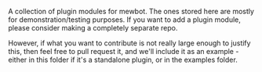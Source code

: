 A collection of plugin modules for mewbot.
The ones stored here are mostly for demonstration/testing purposes.
If you want to add a plugin module, please consider making a completely separate repo.

However, if what you want to contribute is not really large enough to justify this, then feel free to pull request it, and we'll include it as an example - either in this folder if it's a standalone plugin, or in the examples folder.